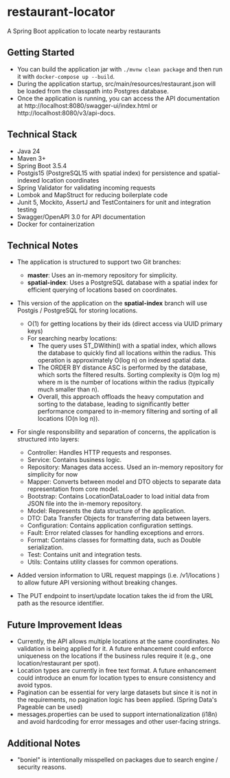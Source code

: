 # restaurant-locator

A Spring Boot application to locate nearby restaurants

## Getting Started
- You can build the application jar with `./mvnw clean package` and then run it with `docker-compose up --build`.
- During the application startup, src/main/resources/restaurant.json will be loaded from the classpath into Postgres database.
- Once the application is running, you can access the API documentation at http://localhost:8080/swagger-ui/index.html or http://localhost:8080/v3/api-docs.

## Technical Stack
- Java 24
- Maven 3+
- Spring Boot 3.5.4
- Postgis15 (PostgreSQL15 with spatial index) for persistence and spatial-indexed location coordinates
- Spring Validator for validating incoming requests
- Lombok and MapStruct for reducing boilerplate code
- Junit 5, Mockito, AssertJ and TestContainers for unit and integration testing
- Swagger/OpenAPI 3.0 for API documentation
- Docker for containerization

## Technical Notes
- The application is structured to support two Git branches:
  - **master**: Uses an in-memory repository for simplicity.
  - **spatial-index**: Uses a PostgreSQL database with a spatial index for efficient querying of locations based on coordinates.


- This version of the application on the **spatial-index** branch will use Postgis / PostgreSQL for storing locations. 

  - O(1) for getting locations by their ids (direct access via UUID primary keys)
  - For searching nearby locations:
    - The query uses ST_DWithin() with a spatial index, which allows the database to quickly find all locations within the radius. This operation is approximately O(log n) on indexed spatial data. 
    - The ORDER BY distance ASC is performed by the database, which sorts the filtered results. Sorting complexity is O(m log m) where m is the number of locations within the radius (typically much smaller than n). 
    - Overall, this approach offloads the heavy computation and sorting to the database, leading to significantly better performance compared to in-memory filtering and sorting of all locations (O(n log n)).

- For single responsibility and separation of concerns, the application is structured into layers:
  - Controller: Handles HTTP requests and responses.
  - Service: Contains business logic.
  - Repository: Manages data access. Used an in-memory repository for simplicity for now
  - Mapper: Converts between model and DTO objects to separate data representation from core model.
  - Bootstrap: Contains LocationDataLoader to load initial data from JSON file into the in-memory repository.
  - Model: Represents the data structure of the application.
  - DTO: Data Transfer Objects for transferring data between layers.
  - Configuration: Contains application configuration settings.
  - Fault: Error related classes for handling exceptions and errors.
  - Format: Contains classes for formatting data, such as Double serialization.
  - Test: Contains unit and integration tests.
  - Utils: Contains utility classes for common operations.
  
- Added version information to URL request mappings (i.e. /v1/locations ) to allow future API versioning without breaking changes.

- The PUT endpoint to insert/update location takes the id from the URL path as the resource identifier.

## Future Improvement Ideas
- Currently, the API allows multiple locations at the same coordinates. No validation is being applied for it. 
A future enhancement could enforce uniqueness on the locations if the business rules require it (e.g., one location/restaurant per spot).
- Location types are currently in free text format. A future enhancement could introduce an enum for location types to ensure consistency and avoid typos.
- Pagination can be essential for very large datasets but since it is not in the requirements, no pagination logic has been applied. (Spring Data's Pageable can be used)
- messages.properties can be used to support internationalization (i18n) and avoid hardcoding for error messages and other user-facing strings.

## Additional Notes
- "boniel" is intentionally misspelled on packages due to search engine / security reasons.